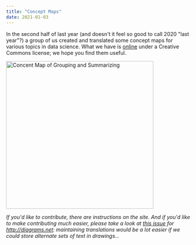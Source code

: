 ```yaml
---
title: "Concept Maps"
date: 2021-01-03
---
```


In the second half of last year (and doesn't it feel so good to call 2020 "last year"?)
a group of us created and translated some concept maps for various topics in data science.
What we have is [online][concept-maps] under a Creative Commons license;
we hope you find them useful.

<img src="@root/files/2021/group_by-summarize.svg" alt="Concent Map of Grouping and Summarizing" width="400" class="centered">

*If you'd like to contribute, there are instructions on the site.
And if you'd like to make contributing much easier,
please take a look at [this issue](https://github.com/jgraph/drawio/issues/1208) for <http://diagrams.net>:
maintaining translations would be a lot easier if we could store alternate sets of text in drawings…*

[concept-maps]: @root/ideas/concept-maps/
